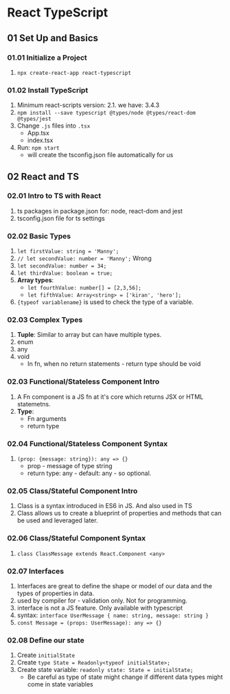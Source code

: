 # React TypeScript

## 01 Set Up and Basics

### 01.01 Initialize a Project
1. `npx create-react-app react-typescript`

### 01.02 Install TypeScript
1. Minimum react-scripts version: 2.1. we have: 3.4.3
2. `npm install --save typescript @types/node @types/react-dom @types/jest`
3. Change `.js` files into `.tsx`
    * App.tsx
    * index.tsx
4. Run: `npm start`
    - will create the tsconfig.json file automatically for us

## 02 React and TS
### 02.01 Intro to TS with React
1. ts packages in package.json for: node, react-dom and jest
2. tsconfig.json file for ts settings

### 02.02 Basic Types
1. `let firstValue: string = 'Manny';`
2. `// let secondValue: number = 'Manny';` Wrong
3. `let secondValue: number = 34;`
4. `let thirdValue: boolean = true;`
5. **Array types**:
    * `let fourthValue: number[] = [2,3,56];`
    * `let fifthValue: Array<string> = ['kiran', 'hero'];`
6. `{typeof variablename}` is used to check the type of a variable.

### 02.03 Complex Types
1. **Tuple**: Similar to array but can have multiple types.
2. enum
3. any
4. void
    * In fn, when no return statements - return type should be void

### 02.03 Functional/Stateless Component Intro
1. A Fn component is a JS fn at it's core which returns JSX or HTML statemetns.
2. **Type**:
    * Fn arguments
    * return type

### 02.04 Functional/Stateless Component Syntax
1. `(prop: {message: string}): any => {}`
    * prop - message of type string
    * return type: any - default: any - so optional.

### 02.05 Class/Stateful Component Intro
1. Class is a syntax introduced in ES6 in JS. And also used in TS
2. Class allows us to create a blueprint of properties and methods that can be used and leveraged later.

### 02.06 Class/Stateful Component Syntax
1. `class ClassMessage extends React.Component <any>`

### 02.07 Interfaces
1. Interfaces are great to define the shape or model of our data and the types of properties in data.
2. used by compiler for - validation only. Not for programming.
3. interface is not a JS feature. Only available with typescript
4. syntax: `interface UserMessage {
    name: string,
    message: string
}`
5. `const Message = (props: UserMessage): any => {}`

### 02.08 Define our state
1. Create `initialState`
2. Create `type State = Readonly<typeof initialState>;`
3. Create state variable: `readonly state: State = initialState;`
    * Be careful as type of state might change if different data types might come in state variables
